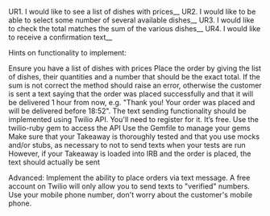 UR1. I would like to see a list of dishes with prices__
UR2. I would like to be able to select some number of several available dishes__
UR3. I would like to check the total matches the sum of the various dishes__
UR4. I would like to receive a confirmation text__

Hints on functionality to implement:

Ensure you have a list of dishes with prices
Place the order by giving the list of dishes, their quantities and a number that should be the exact total. If the sum is not correct the method should raise an error, otherwise the customer is sent a text saying that the order was placed successfully and that it will be delivered 1 hour from now, e.g. "Thank you! Your order was placed and will be delivered before 18:52".
The text sending functionality should be implemented using Twilio API. You'll need to register for it. It’s free.
Use the twilio-ruby gem to access the API
Use the Gemfile to manage your gems
Make sure that your Takeaway is thoroughly tested and that you use mocks and/or stubs, as necessary to not to send texts when your tests are run
However, if your Takeaway is loaded into IRB and the order is placed, the text should actually be sent


Advanced:  Implement the ability to place orders via text message.  A free account on Twilio will only allow you to send texts to "verified" numbers. Use your mobile phone number, don't worry about the customer's mobile phone.
